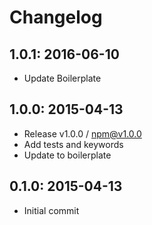 # Changelog

## 1.0.1: 2016-06-10

- Update Boilerplate

## 1.0.0: 2015-04-13

- Release v1.0.0 / npm@v1.0.0
- Add tests and keywords
- Update to boilerplate

## 0.1.0: 2015-04-13

- Initial commit
